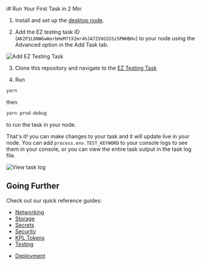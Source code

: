 i# Run Your First Task in 2 Min

1. Install and set up the [desktop node](https://www.koii.network/node).

2. Add the EZ testing task ID (`AK2P1L8NWGwWarbHeM7tX2mr4hJA7ZVXGSSSz5PWHBHv`) to your node using the Advanced option in the Add Task tab.

![Add EZ Testing Task](../Lesson%201/imgs/add-task-advanced.png)

3. Clone this repository and navigate to the [EZ Testing Task](https://github.com/koii-network/ezsandbox/tree/main/Lesson%201/EZ-testing-task#readme)

6. Run

```sh
yarn
```

then

```sh
yarn prod-debug
```

to run the task in your node.

That's it! you can make changes to your task and it will update live in your node. You can add `process.env.TEST_KEYWORD` to your console logs to see them in your console, or you can view the entire task output in the task log file.

![View task log](../Lesson%201/imgs/my-node-open-logs.png)

## Going Further

Check out our quick reference guides:

- [Networking](./networking.md)
- [Storage](./storage.md)
- [Secrets](./secrets.md)
- [Security](./security.md)
- [KPL Tokens](./kpl-tokens.md)
- [Testing](./testing.md)
<!-- - [Configuration](./configuration.md) -->
- [Deployment](./deployment.md)
